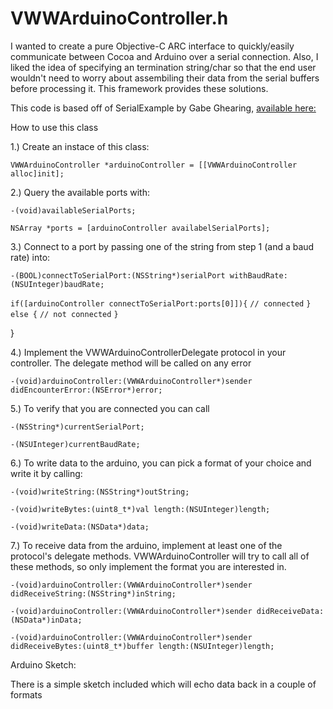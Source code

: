 # VWWArduinoController.h


I wanted to create a pure Objective-C ARC interface to quickly/easily communicate between Cocoa and Arduino over a serial connection. Also, I liked the idea of specifying an termination string/char so that the end user wouldn't need to worry about assembiling their data from the serial buffers before processing it. This framework provides these solutions.

This code is based off of SerialExample by Gabe Ghearing,   [available here:](http://playground.arduino.cc/Interfacing/Cocoa)

How to use this class

1.) Create an instace of this class:

`VWWArduinoController *arduinoController = [[VWWArduinoController alloc]init];`

2.) Query the available ports with: 

`-(void)availableSerialPorts;`

`NSArray *ports = [arduinoController availabelSerialPorts];`

3.) Connect to a port by passing one of the string from step 1 (and a baud rate) into:

`-(BOOL)connectToSerialPort:(NSString*)serialPort withBaudRate:(NSUInteger)baudRate;`

`if([arduinoController connectToSerialPort:ports[0]]){`
    `// connected`
`} else {`
    `// not connected`
`}`

}

4.) Implement the VWWArduinoControllerDelegate protocol in your controller. The delegate method will be called on any error

`-(void)arduinoController:(VWWArduinoController*)sender didEncounterError:(NSError*)error;`

5.) To verify that you are connected you can call

`-(NSString*)currentSerialPort;`

`-(NSUInteger)currentBaudRate;`

6.) To write data to the arduino, you can pick a format of your choice and write it by calling:

`-(void)writeString:(NSString*)outString;`

`-(void)writeBytes:(uint8_t*)val length:(NSUInteger)length;`

`-(void)writeData:(NSData*)data;`

7.) To receive data from the arduino, implement at least one of the protocol's delegate methods. VWWArduinoController will try to call all of these methods, so only implement the format you are interested in.


`-(void)arduinoController:(VWWArduinoController*)sender didReceiveString:(NSString*)inString;`

`-(void)arduinoController:(VWWArduinoController*)sender didReceiveData:(NSData*)inData;`

`-(void)arduinoController:(VWWArduinoController*)sender didReceiveBytes:(uint8_t*)buffer length:(NSUInteger)length;`




Arduino Sketch:

There is a simple sketch included which will echo data back in a couple of formats





